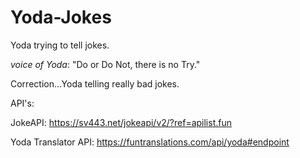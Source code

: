 # Yoda-Jokes

Yoda trying to tell jokes. 

*voice of Yoda*: "Do or Do Not, there is no Try."

Correction...Yoda telling really bad jokes. 


API's:


JokeAPI: https://sv443.net/jokeapi/v2/?ref=apilist.fun 

Yoda Translator API: https://funtranslations.com/api/yoda#endpoint
